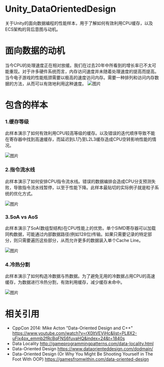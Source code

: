 # Unity_DataOrientedDesign
关于Unity的面向数据编程的性能样本，用于了解如何有效利用CPU缓存，以及ECS架构的背后意图与动机。
# 面向数据的动机
当今CPU的处理速度正在相对放缓。我们在过去20年中所看到的增长率已不太可能重现。对于许多硬件系统而言，内存访问速度并未随着处理速度的提高而提高。当今电子游戏的性能瓶颈需要以极高的速度访问内存。需要一种排列和访问内存数据的方法，从而可以有效地利用这种速度。
![图片](https://user-images.githubusercontent.com/41114110/160059684-6893bb99-140a-40ae-9c6c-ee2bac51527d.png)
# 包含的样本
### 1.缓存等级
此样本演示了如何有效利用CPU较高等级的缓存。以及错误的迭代顺序导致不能在寄存器中找到高速缓存，而延迟到L1乃至L2L3缓存造成CPU空转影响性能的情况。

![图片](https://user-images.githubusercontent.com/41114110/160047752-4cac9c4a-d41d-454e-aa8a-9b38d73484c7.png)
### 2.指令流水线
此样本演示了如何安排CPU指令流水线。错误的数据编排会造成CPU分支预测失败，导致指令流水线暂停，以至于性能下降。此样本最贴切的实际例子就是粒子系统的优化方式。

![图片](https://user-images.githubusercontent.com/41114110/160055237-616c53f3-a043-49e4-aa39-9fe557dc4692.png)
### 3.SoA vs AoS
此样本演示了SoA(数组型结构)在CPU性能上的优势。单个SIMD寄存器可以加载同构数据，可能通过内部数据路径(例如128位)传输。如果只需要记录的特定部分，则只需要遍历这些部分，从而允许更多的数据装入单个Cache Line。

![图片](https://user-images.githubusercontent.com/41114110/160056157-16690196-f298-4da9-9c37-351c19aa7f09.png)
### 4.冷热分割
此样本演示了如何构造冷数据与热数据。为了避免无用的冷数据占用CPU的高速缓存，为数据进行冷热分割，有效利用缓存，减少缓存未命中。

![图片](https://user-images.githubusercontent.com/41114110/160058393-f2101d0f-ac6f-401c-bc2a-70695ab13b6c.png)

# 相关引用
* CppCon 2014: Mike Acton "Data-Oriented Design and C++" https://www.youtube.com/watch?v=rX0ItVEVjHc&list=PL8X2-uFjx4px_emmb2fRcBqFNS6fuvaHQ&index=24&t=1840s
* Data Locality http://gameprogrammingpatterns.com/data-locality.html
* Data-Oriented Design https://www.dataorienteddesign.com/dodmain/
* Data-Oriented Design (Or Why You Might Be Shooting Yourself in The Foot With OOP) https://gamesfromwithin.com/data-oriented-design
